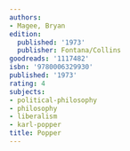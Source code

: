 ```yaml
---
authors:
- Magee, Bryan
edition:
  published: '1973'
  publisher: Fontana/Collins
goodreads: '1117482'
isbn: '9780006329930'
published: '1973'
rating: 4
subjects:
- political-philosophy
- philosophy
- liberalism
- karl-popper
title: Popper
---
```


